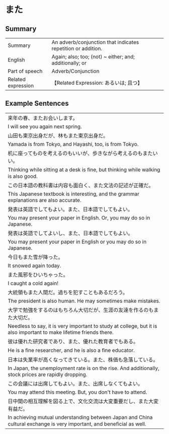 # また

## Summary

<table><tr>   <td>Summary</td>   <td>An adverb/conjunction that indicates repetition or addition.</td></tr><tr>   <td>English</td>   <td>Again; also; too; (not) ~ either; and; additionally; or</td></tr><tr>   <td>Part of speech</td>   <td>Adverb/Conjunction</td></tr><tr>   <td>Related expression</td>   <td>【Related Expression: あるいは; 且つ】</td></tr></table>

## Example Sentences

<table><tr><td>来年の春、またお会いします。</td></tr><tr><td>I will see you again next spring.</td></tr><tr><td>山田も東京出身だが、林もまた東京出身だ。</td></tr><tr><td>Yamada is from Tokyo, and Hayashi, too, is from Tokyo.</td></tr><tr><td>机に座ってものを考えるのもいいが、歩きながら考えるのもまたいい。</td></tr><tr><td>Thinking while sitting at a desk is ﬁne, but thinking while walking is also good.</td></tr><tr><td>この日本語の教科書は内容も面白く、また文法の記述が正確だ。</td></tr><tr><td>This Japanese textbook is interesting, and the grammar explanations are also accurate.</td></tr><tr><td>発表は英語でしてもよい。また、日本語でしてもよい。</td></tr><tr><td>You may present your paper in English. Or, you may do so in Japanese.</td></tr><tr><td>発表は英語でしてよいし、また、日本語でしてもよい。</td></tr><tr><td>You may present your paper in English or you may do so in Japanese.</td></tr><tr><td>今日もまた雪が降った。</td></tr><tr><td>It snowed again today.</td></tr><tr><td>また風邪をひいちゃった。</td></tr><tr><td>I caught a cold again!</td></tr><tr><td>大統領もまた人間だ。過ちを犯すこともあるだろう。</td></tr><tr><td>The president is also human. He may sometimes make mistakes.</td></tr><tr><td>大学で勉強をするのはもちろん大切だが、生涯の友達を作るのもまた大切だ。</td></tr><tr><td>Needless to say, it is very important to study at college, but it is also important to make lifetime friends there.</td></tr><tr><td>彼は優れた研究者であり、また、優れた教育者でもある。</td></tr><tr><td>He is a ﬁne researcher, and he is also a ﬁne educator.</td></tr><tr><td>日本は失業率が高くなってきている。また、株価も急落している。</td></tr><tr><td>In Japan, the unemployment rate is on the rise. And additionally, stock prices are rapidly dropping.</td></tr><tr><td>この会議には出席してもよい。また、出席しなくてもよい。</td></tr><tr><td>You may attend this meeting. But, you don't have to attend.</td></tr><tr><td>日中間の相互理解を図る上で、文化交流は大変重要だし、また大変有益だ。</td></tr><tr><td>In achieving mutual understanding between Japan and China cultural exchange is very important, and beneﬁcial as well.</td></tr></table>

